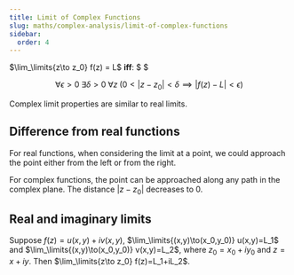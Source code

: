 ```yaml
---
title: Limit of Complex Functions
slug: maths/complex-analysis/limit-of-complex-functions
sidebar:
  order: 4
---
```


$\lim_\limits{z\to z_0} f(z) = L$ **iff**: $ $

```math
\forall{\epsilon>0}\;
\exists{\delta>0}\;
\forall{z}\;
(0<|z-z_0|<\delta\implies{|f(z)-L|<\epsilon})
```

Complex limit properties are similar to real limits.

## Difference from real functions

For real functions, when considering the limit at a point, we could approach the
point either from the left or from the right.

For complex functions, the point can be approached along any path in the complex
plane. The distance $\lvert z − z_0 \rvert$ decreases to $0$.

## Real and imaginary limits

Suppose $f(z)=u(x,y)+iv(x,y)$, $\lim_\limits{(x,y)\to(x_0,y_0)} u(x,y)=L_1$ and
$\lim_\limits{(x,y)\to(x_0,y_0)} v(x,y)=L_2$, where $z_0 = x_0 + iy_0$ and
$z=x+iy$. Then $\lim_\limits{z\to z_0} f(z)=L_1+iL_2$.
